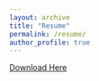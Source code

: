 ```yaml
---
layout: archive
title: "Resume"
permalink: /resume/
author_profile: true
---
```


[Download Here](../files/resume.pdf)